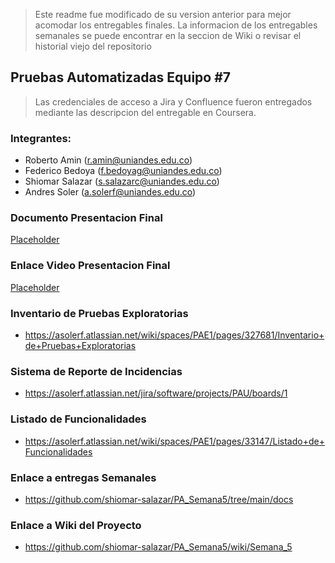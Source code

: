 > Este readme fue modificado de su version anterior para mejor acomodar los entregables finales. La informacion de los entregables semanales se puede encontrar en la seccion de Wiki o revisar el historial viejo del repositorio
## Pruebas Automatizadas Equipo #7
> Las credenciales de acceso a Jira y Confluence fueron entregados mediante las descripcion del entregable en Coursera.

### Integrantes:
- Roberto Amin (r.amin@uniandes.edu.co)
- Federico Bedoya (f.bedoyag@uniandes.edu.co)
- Shiomar Salazar (s.salazarc@uniandes.edu.co)
- Andres Soler (a.solerf@uniandes.edu.co)

### Documento Presentacion Final
[Placeholder]()

### Enlace Video Presentacion Final
[Placeholder]()

### Inventario de Pruebas Exploratorias
- https://asolerf.atlassian.net/wiki/spaces/PAE1/pages/327681/Inventario+de+Pruebas+Exploratorias

### Sistema de Reporte de Incidencias
- https://asolerf.atlassian.net/jira/software/projects/PAU/boards/1

### Listado de Funcionalidades
- https://asolerf.atlassian.net/wiki/spaces/PAE1/pages/33147/Listado+de+Funcionalidades

### Enlace a entregas Semanales
- https://github.com/shiomar-salazar/PA_Semana5/tree/main/docs

### Enlace a Wiki del Proyecto
- https://github.com/shiomar-salazar/PA_Semana5/wiki/Semana_5

